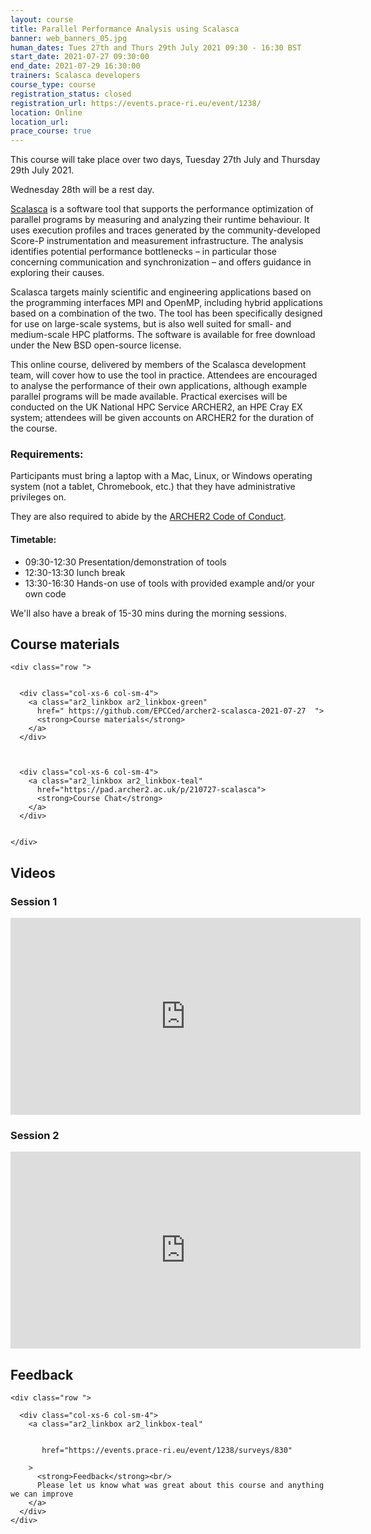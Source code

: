 ```yaml
---
layout: course
title: Parallel Performance Analysis using Scalasca
banner: web_banners_05.jpg 
human_dates: Tues 27th and Thurs 29th July 2021 09:30 - 16:30 BST
start_date: 2021-07-27 09:30:00
end_date: 2021-07-29 16:30:00
trainers: Scalasca developers
course_type: course
registration_status: closed
registration_url: https://events.prace-ri.eu/event/1238/  
location: Online
location_url:
prace_course: true
---
```


This course will take place over two days, Tuesday 27th July and Thursday 29th July 2021.  

Wednesday 28th will be a rest day.  

[Scalasca](https://www.scalasca.org/)  is a software tool that supports the performance optimization of parallel programs by measuring and analyzing their runtime behaviour. It uses execution profiles and traces generated by the community-developed Score-P instrumentation and measurement infrastructure. The analysis identifies potential performance bottlenecks – in particular those concerning communication and synchronization – and offers guidance in exploring their causes.

Scalasca targets mainly scientific and engineering applications based on the programming interfaces MPI and OpenMP, including hybrid applications based on a combination of the two. The tool has been specifically designed for use on large-scale systems, but is also well suited for small- and medium-scale HPC platforms. The software is available for free download under the New BSD open-source license.

This online course, delivered by members of the Scalasca development team, will cover how to use the tool in practice. Attendees are encouraged to analyse the performance of their own applications, although example parallel programs will be made available. Practical exercises will be conducted on the UK National HPC Service ARCHER2, an HPE Cray EX system; attendees will be given accounts on ARCHER2 for the duration of the course.


### Requirements:

Participants must bring a laptop with a Mac, Linux, or Windows operating system (not a tablet, Chromebook, etc.) that they have administrative privileges on.

They are also required to abide by the [ARCHER2  Code of Conduct](../../../about/policies/code-of-conduct.html). 


#### Timetable:

* 09:30-12:30 Presentation/demonstration of tools
* 12:30-13:30 lunch break
* 13:30-16:30 Hands-on use of tools with provided example and/or your own code

We'll also have a break of 15-30 mins during the morning sessions.


<section id="service">

 

<h2><a name="materials">Course materials</a></h2>



    <div class="row ">	

 		
      <div class="col-xs-6 col-sm-4">
        <a class="ar2_linkbox ar2_linkbox-green" 
          href=" https://github.com/EPCCed/archer2-scalasca-2021-07-27  ">
          <strong>Course materials</strong>         
        </a>
      </div>


  
      <div class="col-xs-6 col-sm-4">
        <a class="ar2_linkbox ar2_linkbox-teal" 
          href="https://pad.archer2.ac.uk/p/210727-scalasca">
          <strong>Course Chat</strong>       
        </a>
      </div>
		

 	</div>
		
		
				


 		
<h2><a name="videos">Videos</a></h2>

<h3>Session 1</h3>

<div>
	<iframe title="Video" width="560" height="315" src="https://www.youtube.com/embed/cR1Dcvws29o" frameborder="0" allow="accelerometer; autoplay; encrypted-media; gyroscope; picture-in-picture" allowfullscreen></iframe>
</div>


<h3>Session 2</h3>

<div>
	<iframe title="Video" width="560" height="315" src="https://www.youtube.com/embed/HNcESGgAchA" frameborder="0" allow="accelerometer; autoplay; encrypted-media; gyroscope; picture-in-picture" allowfullscreen></iframe>
</div>








<h2><a name="feedback">Feedback</a></h2>


    <div class="row ">	

      <div class="col-xs-6 col-sm-4">
        <a class="ar2_linkbox ar2_linkbox-teal" 


		   href="https://events.prace-ri.eu/event/1238/surveys/830"

		>
          <strong>Feedback</strong><br/>
          Please let us know what was great about this course and anything we can improve
        </a>
      </div>
    </div>
		
		

 
</section>



